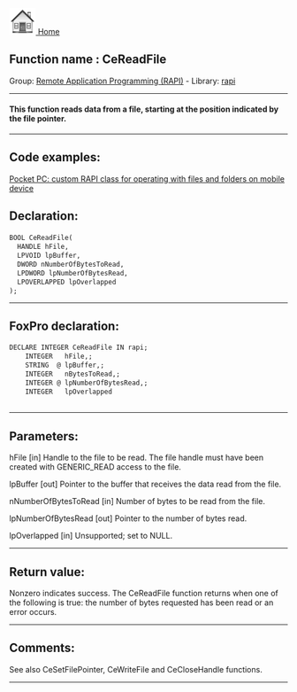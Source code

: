 [<img src="../../images/home.png"> Home ](https://github.com/VFPX/Win32API)  

## Function name : CeReadFile
Group: [Remote Application Programming (RAPI)](../../functions_group.md#Remote_Application_Programming_(RAPI))  -  Library: [rapi](../../Libraries.md#rapi)  
***  


#### This function reads data from a file, starting at the position indicated by the file pointer. 
***  


## Code examples:
[Pocket PC: custom RAPI class for operating with files and folders on mobile device](../../samples/sample_448.md)  

## Declaration:
```foxpro  
BOOL CeReadFile(
  HANDLE hFile,
  LPVOID lpBuffer,
  DWORD nNumberOfBytesToRead,
  LPDWORD lpNumberOfBytesRead,
  LPOVERLAPPED lpOverlapped
);  
```  
***  


## FoxPro declaration:
```foxpro  
DECLARE INTEGER CeReadFile IN rapi;
	INTEGER   hFile,;
	STRING  @ lpBuffer,;
	INTEGER   nBytesToRead,;
	INTEGER @ lpNumberOfBytesRead,;
	INTEGER   lpOverlapped
  
```  
***  


## Parameters:
hFile 
[in] Handle to the file to be read. The file handle must have been created with GENERIC_READ access to the file.

lpBuffer 
[out] Pointer to the buffer that receives the data read from the file. 

nNumberOfBytesToRead 
[in] Number of bytes to be read from the file. 

lpNumberOfBytesRead 
[out] Pointer to the number of bytes read.

lpOverlapped 
[in] Unsupported; set to NULL.
  
***  


## Return value:
Nonzero indicates success. The CeReadFile function returns when one of the following is true: the number of bytes requested has been read or an error occurs.  
***  


## Comments:
See also CeSetFilePointer, CeWriteFile and CeCloseHandle functions.  
  
***  

